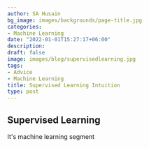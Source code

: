 ```yaml
---
author: SA Husain
bg_image: images/backgrounds/page-title.jpg
categories:
- Machine Learning
date: "2022-01-01T15:27:17+06:00"
description: 
draft: false
image: images/blog/supervisedlearning.jpg
tags:
- Advice
- Machine Learning
title: Supervised Learning Intuition
type: post
---
```


## Supervised Learning

It's machine learning segment
